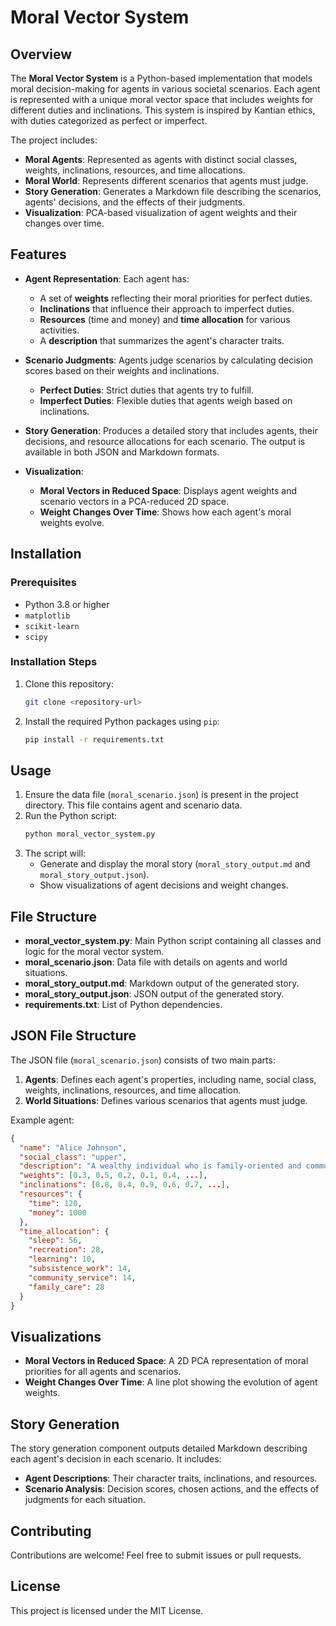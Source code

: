 # Moral Vector System

## Overview
The **Moral Vector System** is a Python-based implementation that models moral decision-making for agents in various societal scenarios. Each agent is represented with a unique moral vector space that includes weights for different duties and inclinations. This system is inspired by Kantian ethics, with duties categorized as perfect or imperfect.

The project includes:
- **Moral Agents**: Represented as agents with distinct social classes, weights, inclinations, resources, and time allocations.
- **Moral World**: Represents different scenarios that agents must judge.
- **Story Generation**: Generates a Markdown file describing the scenarios, agents' decisions, and the effects of their judgments.
- **Visualization**: PCA-based visualization of agent weights and their changes over time.

## Features
- **Agent Representation**: Each agent has:
  - A set of **weights** reflecting their moral priorities for perfect duties.
  - **Inclinations** that influence their approach to imperfect duties.
  - **Resources** (time and money) and **time allocation** for various activities.
  - A **description** that summarizes the agent's character traits.

- **Scenario Judgments**: Agents judge scenarios by calculating decision scores based on their weights and inclinations.
  - **Perfect Duties**: Strict duties that agents try to fulfill.
  - **Imperfect Duties**: Flexible duties that agents weigh based on inclinations.

- **Story Generation**: Produces a detailed story that includes agents, their decisions, and resource allocations for each scenario. The output is available in both JSON and Markdown formats.

- **Visualization**:
  - **Moral Vectors in Reduced Space**: Displays agent weights and scenario vectors in a PCA-reduced 2D space.
  - **Weight Changes Over Time**: Shows how each agent's moral weights evolve.

## Installation
### Prerequisites
- Python 3.8 or higher
- `matplotlib`
- `scikit-learn`
- `scipy`

### Installation Steps
1. Clone this repository:
   ```sh
   git clone <repository-url>
   ```

2. Install the required Python packages using `pip`:
   ```sh
   pip install -r requirements.txt
   ```

## Usage
1. Ensure the data file (`moral_scenario.json`) is present in the project directory. This file contains agent and scenario data.
2. Run the Python script:
   ```sh
   python moral_vector_system.py
   ```
3. The script will:
   - Generate and display the moral story (`moral_story_output.md` and `moral_story_output.json`).
   - Show visualizations of agent decisions and weight changes.

## File Structure
- **moral_vector_system.py**: Main Python script containing all classes and logic for the moral vector system.
- **moral_scenario.json**: Data file with details on agents and world situations.
- **moral_story_output.md**: Markdown output of the generated story.
- **moral_story_output.json**: JSON output of the generated story.
- **requirements.txt**: List of Python dependencies.

## JSON File Structure
The JSON file (`moral_scenario.json`) consists of two main parts:
1. **Agents**: Defines each agent's properties, including name, social class, weights, inclinations, resources, and time allocation.
2. **World Situations**: Defines various scenarios that agents must judge.

Example agent:
```json
{
  "name": "Alice Johnson",
  "social_class": "upper",
  "description": "A wealthy individual who is family-oriented and community-focused.",
  "weights": [0.3, 0.5, 0.2, 0.1, 0.4, ...],
  "inclinations": [0.8, 0.4, 0.9, 0.6, 0.7, ...],
  "resources": {
    "time": 120,
    "money": 1000
  },
  "time_allocation": {
    "sleep": 56,
    "recreation": 28,
    "learning": 10,
    "subsistence_work": 14,
    "community_service": 14,
    "family_care": 28
  }
}
```

## Visualizations
- **Moral Vectors in Reduced Space**: A 2D PCA representation of moral priorities for all agents and scenarios.
- **Weight Changes Over Time**: A line plot showing the evolution of agent weights.

## Story Generation
The story generation component outputs detailed Markdown describing each agent's decision in each scenario. It includes:
- **Agent Descriptions**: Their character traits, inclinations, and resources.
- **Scenario Analysis**: Decision scores, chosen actions, and the effects of judgments for each situation.

## Contributing
Contributions are welcome! Feel free to submit issues or pull requests.

## License
This project is licensed under the MIT License.


